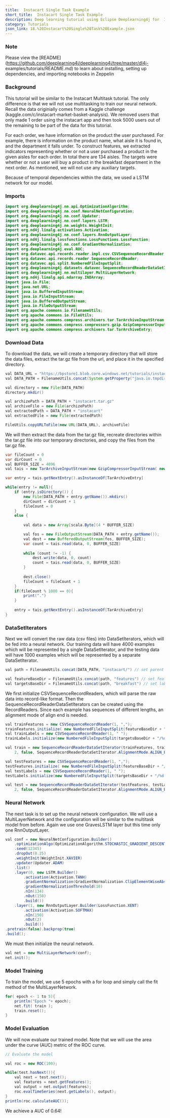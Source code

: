 ```yaml
---
title:  Instacart Single Task Example
short_title:  Instacart Single Task Example
description: Deep learning tutorial using Eclipse Deeplearning4j for  Instacart Single Task Example
category: Tutorials
json_link: 18.%20Instacart%20Single%20Task%20Example.json
---
```


### Note

Please view the
[README](https://github.com/deeplearning4j/deeplearning4j/tree/master/dl4j-
examples/tutorials/README.md) to learn about installing, setting up
dependencies, and importing notebooks in Zeppelin

### Background

This tutorial will be similar to the Instacart Multitask
tutorial. The only difference is that we will not use multitasking to train our
neural network. Recall the data originially comes from a Kaggle challenge
(kaggle.com/c/instacart-market-basket-analysis). We removed users that only made
1 order using the instacart app and then took 5000 users out of the remaining to
be part of the data for this tutorial. 

For each order, we have information on
the product the user purchased. For example, there is information on the product
name, what aisle it is found in, and the department it falls under. To construct
features, we extracted indicators representing whether or not a user purchased a
product in the given aisles for each order. In total there are 134 aisles. The
targets were whether or not a user will buy a product in the breakfast
department in the next order. As mentioned, we will not use any auxiliary
targets.

Because of temporal dependencies within the data, we used a LSTM
network for our model.

### Imports

```java
import org.deeplearning4j.nn.api.OptimizationAlgorithm;
import org.deeplearning4j.nn.conf.NeuralNetConfiguration;
import org.deeplearning4j.nn.conf.Updater;
import org.deeplearning4j.nn.conf.layers.LSTM;
import org.deeplearning4j.nn.weights.WeightInit;
import org.nd4j.linalg.activations.Activation;
import org.deeplearning4j.nn.conf.layers.RnnOutputLayer;
import org.nd4j.linalg.lossfunctions.LossFunctions.LossFunction;
import org.deeplearning4j.nn.conf.GradientNormalization;
import org.deeplearning4j.eval.ROC;
import org.datavec.api.records.reader.impl.csv.CSVSequenceRecordReader;
import org.datavec.api.records.reader.SequenceRecordReader;
import org.datavec.api.split.NumberedFileInputSplit;
import org.deeplearning4j.datasets.datavec.SequenceRecordReaderDataSetIterator;
import org.deeplearning4j.nn.multilayer.MultiLayerNetwork;
import org.nd4j.linalg.api.ndarray.INDArray;
import java.io.File;
import java.net.URL;
import java.io.BufferedInputStream;
import java.io.FileInputStream;
import java.io.BufferedOutputStream;
import java.io.FileOutputStream;
import org.apache.commons.io.FilenameUtils;
import org.apache.commons.io.FileUtils;
import org.apache.commons.compress.archivers.tar.TarArchiveInputStream;
import org.apache.commons.compress.compressors.gzip.GzipCompressorInputStream;
import org.apache.commons.compress.archivers.tar.TarArchiveEntry;
```

 

### Download Data

To download the data, we will create a temporary directory that will store the
data files, extract the tar.gz file from the url, and place it in the specified
directory.

```java
val DATA_URL = "https://bpstore1.blob.core.windows.net/tutorials/instacart.tar.gz"
val DATA_PATH = FilenameUtils.concat(System.getProperty("java.io.tmpdir"), "dl4j_instacart/")
```

```java
val directory = new File(DATA_PATH)
directory.mkdir() 

val archizePath = DATA_PATH + "instacart.tar.gz"
val archiveFile = new File(archizePath)
val extractedPath = DATA_PATH + "instacart" 
val extractedFile = new File(extractedPath)

FileUtils.copyURLToFile(new URL(DATA_URL), archiveFile) 
```

We will then extract the data from the tar.gz file, recreate directories within
the tar.gz file into our temporary directories, and copy the files from the
tar.gz file.

```java
var fileCount = 0
var dirCount = 0
val BUFFER_SIZE = 4096
val tais = new TarArchiveInputStream(new GzipCompressorInputStream( new BufferedInputStream( new FileInputStream(archizePath))))

var entry = tais.getNextEntry().asInstanceOf[TarArchiveEntry]

while(entry != null){
    if (entry.isDirectory()) {
        new File(DATA_PATH + entry.getName()).mkdirs()
        dirCount = dirCount + 1
        fileCount = 0
    }
    else {
        
        val data = new Array[scala.Byte](4 * BUFFER_SIZE)

        val fos = new FileOutputStream(DATA_PATH + entry.getName());
        val dest = new BufferedOutputStream(fos, BUFFER_SIZE);
        var count = tais.read(data, 0, BUFFER_SIZE)
        
        while (count != -1) {
            dest.write(data, 0, count)
            count = tais.read(data, 0, BUFFER_SIZE)
        }
        
        dest.close()
        fileCount = fileCount + 1
    }
    if(fileCount % 1000 == 0){
        print(".")
    }
    
    entry = tais.getNextEntry().asInstanceOf[TarArchiveEntry]
}
```

### DataSetIterators

Next we will convert the raw data (csv files) into DataSetIterators, which will
be fed into a neural network. Our training data will have 4000 examples which
will be represented by a single DataSetIterator, and the testing data will have
1000 examples which will be represented by a separate DataSetIterator.

```java
val path = FilenameUtils.concat(DATA_PATH, "instacart/") // set parent directory

val featureBaseDir = FilenameUtils.concat(path, "features") // set feature directory
val targetsBaseDir = FilenameUtils.concat(path, "breakfast") // set label directory
```

We first initialize CSVSequenceRecordReaders, which will parse the raw data into
record-like format. Then the SequenceRecordReaderDataSetIterators can be created
using the RecordReaders. Since each example has sequences of different lengths,
an alignment mode of align end is needed.

```java
val trainFeatures = new CSVSequenceRecordReader(1, ",");
trainFeatures.initialize( new NumberedFileInputSplit(featureBaseDir + "/%d.csv", 1, 4000));
val trainLabels = new CSVSequenceRecordReader(1, " ");
trainLabels.initialize(new NumberedFileInputSplit(targetsBaseDir + "/%d.csv", 1, 4000));

val train = new SequenceRecordReaderDataSetIterator(trainFeatures, trainLabels, 32,
    2, false, SequenceRecordReaderDataSetIterator.AlignmentMode.ALIGN_END);

val testFeatures = new CSVSequenceRecordReader(1, ",");
testFeatures.initialize( new NumberedFileInputSplit(featureBaseDir + "/%d.csv", 4001, 5000));
val testLabels = new CSVSequenceRecordReader(1, " ");
testLabels.initialize(new NumberedFileInputSplit(targetsBaseDir + "/%d.csv", 4001, 5000));

val test = new SequenceRecordReaderDataSetIterator(testFeatures, testLabels, 32,
    2, false, SequenceRecordReaderDataSetIterator.AlignmentMode.ALIGN_END);;
```

 

### Neural Network

The next task is to set up the neural network configuration. We will use a
MultiLayerNetwork and the configuration will be similar to the multitask model
from before. Again we use one GravesLSTM layer but this time only one
RnnOutputLayer.

```java
val conf = new NeuralNetConfiguration.Builder()
    .optimizationAlgo(OptimizationAlgorithm.STOCHASTIC_GRADIENT_DESCENT)
    .seed(12345)
    .dropOut(0.25)
    .weightInit(WeightInit.XAVIER)
    .updater(Updater.ADAM)
    .list()
    .layer(0, new LSTM.Builder()
        .activation(Activation.TANH)
        .gradientNormalization(GradientNormalization.ClipElementWiseAbsoluteValue)
        .gradientNormalizationThreshold(10)
        .nIn(134)
        .nOut(150)
        .build())
    .layer(1, new RnnOutputLayer.Builder(LossFunction.XENT)
        .activation(Activation.SOFTMAX)
        .nIn(150)
        .nOut(2)
        .build())
.pretrain(false).backprop(true)
.build();
```

We must then initialize the neural network.

```java
val net = new MultiLayerNetwork(conf);
net.init();
```

### Model Training

To train the model, we use 5 epochs with a for loop and simply call the fit
method of the MultiLayerNetwork.

```java
for( epoch <- 1 to 5){
    println("Epoch "+ epoch);
    net.fit( train );
    train.reset();
}
```

### Model Evaluation

We will now evaluate our trained model. Note that we will use the area under the
curve (AUC) metric of the ROC curve.

```java
// Evaluate the model

val roc = new ROC(100);

while(test.hasNext()){
    val next = test.next();
    val features = next.getFeatures();
    val output = net.output(features);
    roc.evalTimeSeries(next.getLabels(), output);
}
println(roc.calculateAUC());
```

We achieve a AUC of 0.64!
